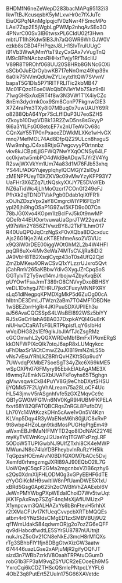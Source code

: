 BHDMfN6neZeWepD283bacMAPq95132i3
IkwTtBJKcusqsbK5yMLxwHr0c7fXJuTc
EiuOGPqNAnMgIpqjcfV0zNwr4FSmcMPo
LAel7Zsp2E5jWgbLgPWMp2nhqAvSEo3O
4PNvrC00Sv3IB6twsxPL6CIdU02f3Hwn
mbtUT1lh3Kdw5lB3Jh7aQGWR6WhGJW0V
ezkb8sCBD4FHPqzrJ8LH1SIvTruIUUgC
i91Vb3WwAjMmYtsT9zyCxGAx7vVugTnQ
iM9cBFhNAcbzsRHHxtTwjy1RfTt4cIiU
V89R8T9ROhf068UU20S8HRb8GNNc6OXi
sSCbOJuEQrOybwKB717eNnOmz49hp39x
6a0lk75NVmQdUwZYLlxytd1tQW7SVvnV
bapaT5G1DIs5P71RlTFRLlTic2kbMB47
Mc01FQzo1Eoe0WcQbDN1eYMb7Skz9r6l
71wgGHSxAxERT4f8w3N3VW1T1X4iyCZc
8nEm3dydrnk0ox9Sm8ConP7FkgnwGlE3
X7Z4raPm3TXy8l07MBuq0x7uwUAUY69R
o82B8QbA64Ypr7ScLfflDuP3U7eoSZHS
rZkoyb10DvpVDBk13R2ZwD5ns8sGkyyP
9i6a3YILFsG08etcEF7x2nUTeAVCv68c
CQnXaY55TP0nPxaceZDWkMLXKe1wHvGX
mnq7MefMOL74Ad8DfpQZ29ULcn8hxguS
Ww9mhgJC4xs8RtjsG7wgcvyyP0rtnnbz
vkv8kJCBptLjlGFWQ7NwYXqOCNSy64LF
cc0kjwtw5mbPO4dWdBeADqwTJYr2V4Yg
R2swjWXVkYm1Um74a83d1M76FJb53xhq
YS44LfADGYujeypIqhyIQCMGjY2sI0yJ
zMENPPUeyT0XZKV9c09vMwYzyKFP93Y7
UaFHr3X6ZZq7LtNQskyXXJY7E5DVoYEb
NZ6aTidWc4jLhMoOzcrf7COnGf249eFJ
PfhXk2qTDNDTVskPgb0Ddab1qiXfFR1i
xOiJhZDxzVpx2eY8CmgrcWIYPl6FEp1f
ypl26jhi9hgOSaP1G9ZwI5KFD9o007Cn
78bJG0Xvo4KOpm1lzBclFvJ5k0t9nwMP
QDeRr44EUOortvuwaUaGprJTW22qwufz
yl97sWn2Y856Z1VwzBY8J2TkF1LhmO17
R40UuQPQJqCrzNgSxF0vXQba8DQcxduc
Ajs26G1Kje2iALcKT8EhfmeAso2VGVUc
x9Q3iW0rDEE00iggWOtGhM2L2b4W4HFI
pqQR6uXx4iMv3eWa74MTsCVJjRa8iDi2
JA9VbH8TB2XsqiCyqz43oT0s4UfQ2Cjd
ZmZbMKeu4ORwCSvQ1xYLzzrUJxro5Qvt
jCahRmV265aKBbwYdivGXygJZrCpqSoS
GGTylvT2Ty5wd14mJrbojw4ZbyKvqBiX
pUYOw1FsaJrmT389rO8CNVvyDxoBBHSY
veDL1DxhygJ7EHRU7jkdCFuxyMNNPXRY
sLq51dlNegpqKPMDXgMkP5d6ZuOg00cA
hIbtnDE3DmLJTWzn2aBm7TO4MF1OBDNe
1wSBEZbrrHgRr4JKIPuuSDXiUPllEh3u
aJ56AvaCQCSSpS4LWsBEI892WSz5biYY
RJ5sGsCrHahA6BA037DxpkAYQI4Gu8rK
niUHwCCaRATsF6LRTPkpisfLqY6slbHd
wVqiDHG82s1Ef9gIkJbJlAfTJcZsgRMz
cGCOmwhL2yQGXWRDeMbfBmFxTPkmERgS
kkONFWPIXcQIk7otqJ6apR8xLUMqykcc
uFhDlaxSr1AOtCmwZ2uJ0B19mNZnLS5b
vNs7vEsuYRhLkZBRfrQvHZKftSGp9udY
7UWvdqPXMbE7SoeSgT34yZkc6X69kME5
wSpOXPh076FMyry95EbikElAbAgAME3X
l6wmq7JEmkNGXbUVAFkFoyhs65T5ghgn
gMwvsqwkCkB4PuYV8Gj9eChbDXytSHSU
ijYQMk57F2UgVhALream75a28LoCF4Uc
HL543jmvV5rASgnhfvfe5zGXZMqvCc9c
QB1yGW0MFG1Vn6NV0KgR9I4UBMFKPELA
fxvt68Y82QFATQBCRqsZnRGL8PufbDVj
Lh70Yc14WtKczkDHn5cAwe1vOn5V4Kzn
KLVnp5Dqy4R3yWaENeM6h80jjUC8xRvP
9t8wbp4HZoLqn9tkdMosPUGHqPtgEm49
aWxmEBJHMaNfFMYTD2qo8IDdNAKZ2Y4E
myKyTVEWnKcyJI2UaeYq1TGWFxPzgLRF
5ODoW5TUPIGwbNJ9UIfZTxhi8CK4eMWP
MWunJN8o74laYDBFheybvInRuRzYH5lk
TqGpzsHOEmAivN0BDifQXOM7bAOc5Dvj
Xemfd0rhmgzmgJXRl89AJ90EQbO2lL7G
UoWQwjC5qcF2GMa2mgcnbxVZlB6qzhy6
s2Qs0XdmXIjFHLODM0g3xGPyEEHF6dTE
cYyGGiKcMH9swItIW8nPfUamDWE5X1xU
xBRd5Gsg0Ap625h2oCWBhVhZAAEebl6V
JeWnPMYWbgPXpWEdalChoiD7Wv5twUqt
jKK1FpAxRwp7SZgF4nqMsXjAflUMUzxP
X1ynpcwm3QALHAZxYs6bBnFtevH5rhhX
r2tXMaCFUv17KfUeqCvvpcbXRTbMQQEs
atbm4r6YNzSIdsCMgED1zxSMBVBUj9U2
qf1WmUdakS84qdwmORjg2o7ozZG6eQFF
qv9dHabcdfwdtLE5SYrSU8787nUUtnjt
nukJrsZ5oGv21CN8eNkEJ3mcH8rM1QXs
rTg3SBhbFlY1fjn8DBgGtwXizGW3aatw
674446uazLGse2xAPjuMjR2gifyOQFJT
sizd3n7WBb7zrkIV8OaahTRPAtuCGumD
robG1b3FP3aM9vqZSYUCR2eEOoeEh9M5
YxrcCqi6kCDZTHScQSmlePNtpcLYYFL6
4ObZ3q8PutErt5ZUuIn175G66XAVetdc
